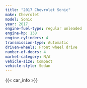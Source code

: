 ```yaml
---
title: "2017 Chevrolet Sonic"
make: Chevrolet
model: Sonic
year: 2017
engine-fuel-type: regular unleaded
engine-hp: 138
engine-cylinders: 4
transmission-type: Automatic
driven-wheels: Front wheel drive
number-of-doors: 4
market-category: N/A
vehicle-size: Compact
vehicle-style: Sedan
---
```


{{< car_info >}}
